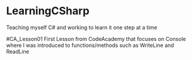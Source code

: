 # LearningCSharp
Teaching myself C# and working to learn it one step at a time

#CA_Lesson01
First Lesson from CodeAcademy that focuses on Console where I was introduced to functions/methods such as WriteLine and ReadLine

